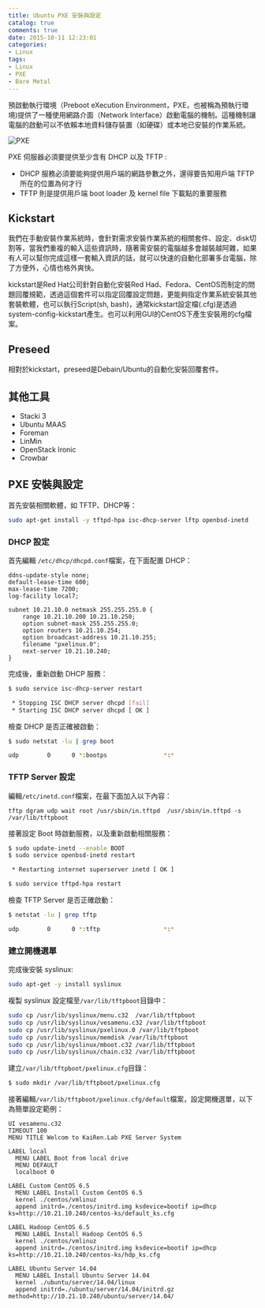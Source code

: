 ```yaml
---
title: Ubuntu PXE 安裝與設定
catalog: true
comments: true
date: 2015-10-11 12:23:01
categories:
- Linux
tags:
- Linux
- PXE
- Bare Metal
---
```

預啟動執行環境（Preboot eXecution Environment，PXE，也被稱為預執行環境)提供了一種使用網路介面（Network Interface）啟動電腦的機制。這種機制讓電腦的啟動可以不依賴本地資料儲存裝置（如硬碟）或本地已安裝的作業系統。

![PXE](/images/linux/pxe.png)

<!--more-->


PXE 伺服器必須要提供至少含有 DHCP 以及 TFTP :
* DHCP 服務必須要能夠提供用戶端的網路參數之外，還得要告知用戶端 TFTP 所在的位置為何才行
* TFTP 則是提供用戶端 boot loader 及 kernel file 下載點的重要服務

## Kickstart
我們在手動安裝作業系統時，會針對需求安裝作業系統的相關套件、設定、disk切割等，當我們重複的輸入這些資訊時，隨著需安裝的電腦越多會越裝越阿雜，如果有人可以幫你完成這樣一套輸入資訊的話，就可以快速的自動化部署多台電腦，除了方便外，心情也格外爽快。

kickstart是Red Hat公司針對自動化安裝Red Had、Fedora、CentOS而制定的問題回覆規範，透過這個套件可以指定回覆設定問題，更能夠指定作業系統安裝其他套裝軟體，也可以執行Script(sh, bash)，通常kickstart設定檔(.cfg)是透過system-config-kickstart產生。也可以利用GUI的CentOS下產生安裝用的cfg檔案。

## Preseed
相對於kickstart，preseed是Debain/Ubuntu的自動化安裝回覆套件。

## 其他工具
* Stacki 3
* Ubuntu MAAS
* Foreman
* LinMin
* OpenStack Ironic
* Crowbar

## PXE 安裝與設定
首先安裝相關軟體，如 TFTP、DHCP等：
```sh
sudo apt-get install -y tftpd-hpa isc-dhcp-server lftp openbsd-inetd
```

### DHCP 設定
首先編輯 `/etc/dhcp/dhcpd.conf`檔案，在下面配置 DHCP：
```
ddns-update-style none;
default-lease-time 600;
max-lease-time 7200;
log-facility local7;

subnet 10.21.10.0 netmask 255.255.255.0 {
    range 10.21.10.200 10.21.10.250;
    option subnet-mask 255.255.255.0;
    option routers 10.21.10.254;
    option broadcast-address 10.21.10.255;
    filename "pxelinux.0";
    next-server 10.21.10.240;
}
```

完成後，重新啟動 DHCP 服務：
```sh
$ sudo service isc-dhcp-server restart

 * Stopping ISC DHCP server dhcpd [fail]
 * Starting ISC DHCP server dhcpd [ OK ]
```

檢查 DHCP 是否正確被啟動：
```sh
$ sudo netstat -lu | grep boot

udp        0      0 *:bootps                *:*
```

### TFTP Server 設定
編輯`/etc/inetd.conf`檔案，在最下面加入以下內容：
```
tftp dgram udp wait root /usr/sbin/in.tftpd  /usr/sbin/in.tftpd -s /var/lib/tftpboot
```

接著設定 Boot 時啟動服務，以及重新啟動相關服務：
```sh
$ sudo update-inetd --enable BOOT
$ sudo service openbsd-inetd restart

 * Restarting internet superserver inetd [ OK ]

$ sudo service tftpd-hpa restart
```

檢查 TFTP Server 是否正確啟動：
```sh
$ netstat -lu | grep tftp

udp        0      0 *:tftp                  *:*
```

### 建立開機選單
完成後安裝 syslinux:
```sh
sudo apt-get -y install syslinux
```

複製 syslinux 設定檔至`/var/lib/tftpboot`目錄中：
```sh
sudo cp /usr/lib/syslinux/menu.c32  /var/lib/tftpboot
sudo cp /usr/lib/syslinux/vesamenu.c32 /var/lib/tftpboot
sudo cp /usr/lib/syslinux/pxelinux.0 /var/lib/tftpboot
sudo cp /usr/lib/syslinux/memdisk /var/lib/tftpboot
sudo cp /usr/lib/syslinux/mboot.c32 /var/lib/tftpboot
sudo cp /usr/lib/syslinux/chain.c32 /var/lib/tftpboot
```

建立`/var/lib/tftpboot/pxelinux.cfg`目錄：
```sh
$ sudo mkdir /var/lib/tftpboot/pxelinux.cfg
```


接著編輯`/var/lib/tftpboot/pxelinux.cfg/default`檔案，設定開機選單，以下為簡單設定範例：
```
UI vesamenu.c32
TIMEOUT 100
MENU TITLE Welcom to KaiRen.Lab PXE Server System

LABEL local
  MENU LABEL Boot from local drive
  MENU DEFAULT
  localboot 0

LABEL Custom CentOS 6.5
  MENU LABEL Install Custom CentOS 6.5
  kernel ./centos/vmlinuz
  append initrd=./centos/initrd.img ksdevice=bootif ip=dhcp ks=http://10.21.10.240/centos-ks/default_ks.cfg

LABEL Hadoop CentOS 6.5
  MENU LABEL Install Hadoop CentOS 6.5
  kernel ./centos/vmlinuz
  append initrd=./centos/initrd.img ksdevice=bootif ip=dhcp ks=http://10.21.10.240/centos-ks/hdp_ks.cfg

LABEL Ubuntu Server 14.04
  MENU LABEL Install Ubuntu Server 14.04
  kernel ./ubuntu/server/14.04/linux
  append initrd=./ubuntu/server/14.04/initrd.gz method=http://10.21.10.240/ubuntu/server/14.04/
```
